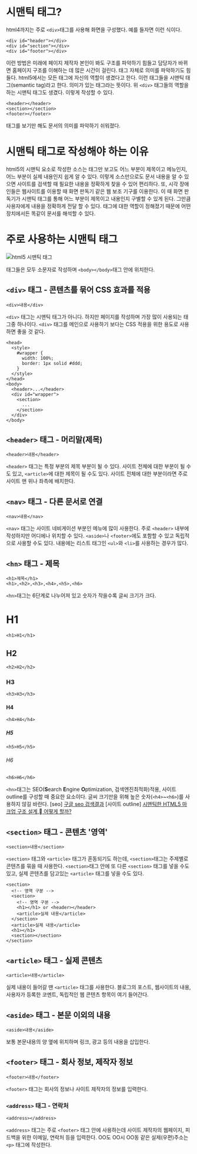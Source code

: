 # 시맨틱 태그?
html4까지는 주로 `<div>`태그를 사용해 화면을 구성했다. 예를 들자면 이런 식이다.
```
<div id="header"></div>
<div id="section"></div>
<div id="footer"></div>
```
이런 방법은 미래에 페이지 제작자 본인이 봐도 구조를 파악하기 힘들고 담당자가 바뀌면 홈페이지 구조를 이해하는 데 많은 시간이 걸린다. 태그 자체로 의미를 파악하기도 힘들다. html5에서는 모든 태그에 자신의 역할이 생겼다고 한다. 이런 태그들을 시맨틱 태그(semantic tag)라고 한다. 의미가 있는 태그라는 뜻이다. 위 `<div>` 태그들의 역할을 하는 시맨틱 태그도 생겼다. 이렇게 작성할 수 있다.
```
<header></header>
<section></section>
<footer></footer>
```
태그를 보기만 해도 문서의 의미를 파악하기 쉬워졌다.

# 시맨틱 태그로 작성해야 하는 이유
html5의 시맨틱 요소로 작성한 소스는 태그만 보고도 어느 부분이 제목이고 메뉴인지, 어느 부분이 실제 내용인지 쉽게 알 수 있다. 이렇게 소스만으로도 문서 내용을 알 수 있으면 사이트를 검색할 때 필요한 내용을 정확하게 찾을 수 있어 편리하다. 
또, 시각 장애인들은 웹사이트를 이용할 때 화면 판독기 같은 웹 보조 기구를 이용한다. 이 때 화면 판독기가 시맨틱 태그를 통해 어느 부분이 제목이고 내용인지 구별할 수 있게 된다. 그만큼 사용자에게 내용을 정확하게 전달 할 수 있다.
태그에 대한 역할이 정해졌기 때문에 어떤 장치에서든 똑같이 문서를 해석할 수 있다.

# 주로 사용하는 시맨틱 태그
![html5 시맨틱 태그](https://t1.daumcdn.net/cfile/tistory/261CDE33564B2D3D2E)

태그들은 모두 소문자로 작성하며 `<body></body>`태그 안에 위치한다.

## `<div>` 태그 - 콘텐츠를 묶어 CSS 효과를 적용
```
<div>내용</div>
```
`<div>` 태그는 시맨틱 태그가 아니다. 하지만 페이지를 작성하며 가장 많이 사용되는 태그중 하나이다.
`<div>` 태그를 메인으로 사용하기 보다는 CSS 적용을 위한 용도로 사용하면 좋을 것 같다.
```
<head>
  <style>
    #wrapper {
      width: 100%;
      border: 1px solid #ddd;
    }
  </style>
</head>
<body>
  <header>...</header>
  <div id="wrapper">
    <section>
      ...
    </section>
  </div>
</body>
```

## `<header>` 태그 - 머리말(제목)
```
<header>내용</header>
```
`<header>` 태그는 특정 부분의 제목 부분이 될 수 있다. 사이트 전체에 대한 부분이 될 수도 있고, `<article>`에 대한 제목이 될 수도 있다. 사이트 전체에 대한 부분이라면 주로 사이트 맨 위나 좌측에 배치한다.

## `<nav>` 태그 - 다른 문서로 연결
```
<nav>내용</nav>
```
`<nav>` 태그는 사이트 네비게이션 부분인 메뉴에 많이 사용한다. 주로 `<header>` 내부에 작성하지만 어디에나 위치할 수 있다.  `<aside>`나 `<footer>`에도 포함할 수 있고 독립적으로 사용할 수도 있다.
내용에는 리스트 태그인 `<ul>`와 `<li>`를 사용하는 경우가 많다.

## `<hn>` 태그 - 제목
```
<h1>제목</h1>
<h1>,<h2>,<h3>,<h4>,<h5>,<h6>
```
`<hn>`태그는 6단계로 나누어져 있고 숫자가 작을수록 글씨 크기가 크다.
    <h1>H1</h1>`<h1>H1</h1>`
    <h2>H2</h2>`<h2>H2</h2>`
    <h3>H3</h3>`<h3>H3</h3>`
    <h4>H4</h4>`<h4>H4</h4>`
    <h5>H5</h5>`<h5>H5</h5>`
    <h6>H6</h6>`<h6>H6</h6>`
  
`<hn>`태그는 SEO(**S**earch **E**ngine **O**ptimization, 검색엔진최적화)적용, 사이트 outline를 구성할 때 중요한 요소이다. 글씨 크기만을 위해 높은 숫자(`<h4>`~`<h6>`)를 사용하지 않길 바란다.
[seo] [구글 seo 검색결과](https://bit.ly/2KULZ79)
[사이트 outline] [시맨틱한  HTML5 마크업 구조 설계, 어떻게 할까?](https://www.slideshare.net/headvoy/html5-38560624)

## `<section>` 태그 - 콘텐츠 '영역'
```
<section>내용</section>
```
`<section>` 태그와 `<article>` 태그가 혼동되기도 하는데, `<section>`태그는 주제별로 콘텐츠를 묶을 때 사용한다. `<section>`태그 안에 또 다른 `<section>` 태그를 넣을 수도 있고, 실제 콘텐츠를 담고있는 `<article>` 태그를 넣을 수도 있다.
```
<section>
  <!-- 영역 구분 -->
  <section>
    <!-- 영역 구분 -->
    <h1></h1> or <header></header>
    <article>실제 내용</article>
  </section>
  <article>실제 내용</article>
  <h1></h1>
  <section></section>
</section>
```

## `<article>` 태그 - 실제 콘텐츠
```
<article>내용</article>
```
실제 내용이 들어갈 땐 `<article>` 태그를 사용한다. 블로그의 포스트, 웹사이트의 내용, 사용자가 등록한 코멘트, 독립적인 웹 콘텐츠 항목이 여기 들어간다.

## `<aside>` 태그 - 본문 이외의 내용
```
<aside>내용</aside>
```
보통 본문내용의 양 옆에 위치하며 링크, 광고 등의 내용을 삽입한다.

## `<footer>` 태그 - 회사 정보, 제작자 정보
```
<footer>내용</footer>
```
`<footer>` 태그는 회사의 정보나 사이트 제작자의 정보를 입력한다.

### `<address>` 태그 - 연락처
```
<address></address>
```
`<address>` 태그는 주로 `<footer>`  태그 안에 사용하는데 사이트 제작자의 웹페이지, 피드백을 위한 이메일, 연락처 등을 입력한다. OO도 OO시 OO동 같은 실제(우편)주소는 `<p>` 태그에 작성한다.
